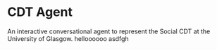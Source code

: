 # CDT Agent
An interactive conversational agent to represent the Social CDT at the University of Glasgow.
helloooooo
asdfgh